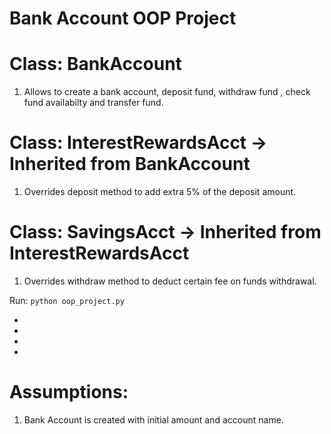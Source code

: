 # Bank Account OOP Project

# Class: BankAccount

1. Allows to create a bank account, deposit fund, withdraw fund , check fund availabilty and transfer fund.

# Class: InterestRewardsAcct -> Inherited from BankAccount

1. Overrides deposit method to add extra 5% of the deposit amount.

# Class: SavingsAcct -> Inherited from InterestRewardsAcct

1. Overrides withdraw method to deduct certain fee on funds withdrawal.

Run: `python oop_project.py`

-
-
-
-

# Assumptions:

1. Bank Account is created with initial amount and account name.
